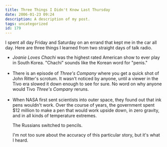 ```yaml
---
title: Three Things I Didn't Know Last Thursday
date: 2006-01-23 09:24
description: A description of my post.
tags: uncategorized
id: 179
---
```

I spent all day Friday and Saturday on an errand that kept me in the car all day.  Here are three things I learned from two straight days of talk radio.
<span class="spanEndPreview">&nbsp;</span>
<ul><li><i>Joanie Loves Chachi</i> was the highest rated American show to ever play in South Korea.  "Chachi" sounds like the Korean word for "penis."<br /><br /></li>

<li>There is an episode of <i>Three's Company</i> where you get a quick shot of John Ritter's scrotum.  It wasn't noticed by anyone, until a viewer in the Tivo era slowed it down enough to see for sure.  No word on why anyone would Tivo <i>Three's Company</i> reruns.<br /><br /></li>

<li>When NASA first sent scientists into outer space, they found out that ink pens wouldn't work.  Over the course of years, the government spent $12 million to make a pen that would work upside down, in zero gravity, and in all kinds of temperature extremes.

The Russians switched to pencils.

I'm not too sure about the accuracy of this particular story, but it's what I heard.</li></ul>
